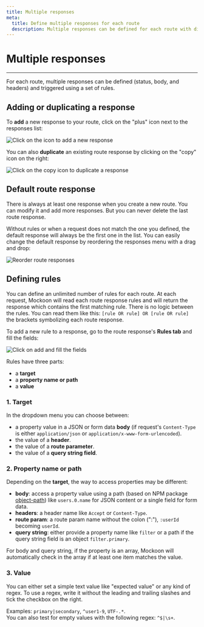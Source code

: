 ```yaml
---
title: Multiple responses
meta:
  title: Define multiple responses for each route
  description: Multiple responses can be defined for each route with different body, headers and status. They are triggered with rules
---
```


# Multiple responses

---

For each route, multiple responses can be defined (status, body, and headers) and triggered using a set of rules.

## Adding or duplicating a response

To **add** a new response to your route, click on the "plus" icon next to the responses list:

![Click on the icon to add a new response](/images/docs/add-route-response.png)

You can also **duplicate** an existing route response by clicking on the "copy" icon on the right:

![Click on the copy icon to duplicate a response](/images/docs/duplicate-route-response.png)

## Default route response

There is always at least one response when you create a new route. You can modify it and add more responses. But you can never delete the last route response.

Without rules or when a request does not match the one you defined, the default response will always be the first one in the list. You can easily change the default response by reordering the responses menu with a drag and drop:

![Reorder route responses](/images/docs/reorder-responses.png)


## Defining rules

You can define an unlimited number of rules for each route. At each request, Mockoon will read each route response rules and will return the response which contains the first matching rule. There is no logic between the rules. You can read them like this: `[rule OR rule] OR [rule OR rule]` the brackets symbolizing each route response.

To add a new rule to a response, go to the route response's **Rules tab** and fill the fields:

![Click on add and fill the fields](/images/docs/add-route-response-rule.png)

Rules have three parts:

- a **target**
- a **property name or path**
- a **value**

### 1. Target

In the dropdown menu you can choose between:

- a property value in a JSON or form data **body** (if request's `Content-Type` is either `application/json` or `application/x-www-form-urlencoded`).
- the value of a **header**.
- the value of a **route parameter**.
- the value of a **query string field**.

### 2. Property name or path

Depending on the **target**, the way to access properties may be different:

- **body**: access a property value using a path (based on NPM package [object-path](https://www.npmjs.com/package/object-path)) like `users.0.name` for JSON content or a single field for form data.
- **headers**: a header name like `Accept` or `Content-Type`.
- **route param**: a route param name without the colon (":"), `:userId` becoming `userId`.
- **query string**: either provide a property name like `filter` or a path if the query string field is an object `filter.primary`.

For body and query string, if the property is an array, Mockoon will automatically check in the array if at least one item matches the value.

### 3. Value

You can either set a simple text value like "expected value" or any kind of regex. To use a regex, write it without the leading and trailing slashes and tick the checkbox on the right.

Examples:
`primary|secondary`, `^user1-9`, `UTF-.*`.  
You can also test for empty values with the following regex: `^$|\s+`.
